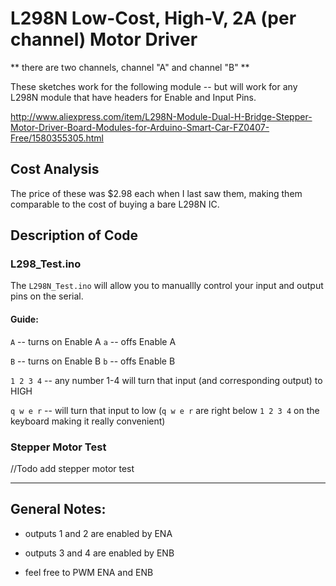 L298N Low-Cost, High-V, 2A (per channel) Motor Driver
===== 
** there are two channels, channel "A" and channel "B" **

These sketches work for the following module -- but will work for any L298N module that have headers for Enable and Input Pins.

http://www.aliexpress.com/item/L298N-Module-Dual-H-Bridge-Stepper-Motor-Driver-Board-Modules-for-Arduino-Smart-Car-FZ0407-Free/1580355305.html


## Cost Analysis

The price of these was $2.98 each when I last saw them, making them comparable to the cost of buying a bare L298N IC.

## Description of Code


### L298_Test.ino

The `L298N_Test.ino` will allow you to manuallly control your input and output pins on the serial.

#### Guide:

`A` -- turns on Enable A
`a` -- offs Enable A

`B` -- turns on Enable B
`b` -- offs Enable B

`1 2 3 4` --  any number 1-4 will turn that input (and corresponding output) to HIGH

`q w e r` --  will turn that input to low (`q w e r` are right below `1 2 3 4` on the keyboard making it really convenient)

### Stepper Motor Test

//Todo add stepper motor test

---

## General Notes:

* outputs 1 and 2 are enabled by ENA

* outputs 3 and 4 are enabled by ENB

* feel free to PWM ENA and ENB


